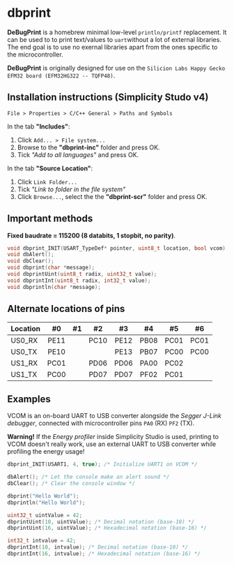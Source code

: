# dbprint

**DeBugPrint** is a homebrew minimal low-level `println/printf` replacement. It can be used to to print text/values to `uart`without a lot of external libraries. The end goal is to use no exernal libraries apart from the ones specific to the microcontroller.

**DeBugPrint** is originally designed for use on the `Silicion Labs Happy Gecko EFM32 board (EFM32HG322 -- TQFP48)`.


## Installation instructions (Simplicity Studo v4)

`File > Properties > C/C++ General > Paths and Symbols`

In the tab **"Includes"**:
1. Click `Add... > File system...`
2. Browse to the **"dbprint-inc"** folder and press OK. 
3. Tick *"Add to all languages"* and press OK.

In the tab **"Source Location"**:
1. Click `Link Folder...`
2. Tick *"Link to folder in the file system"*
3. Click `Browse...`, select the the **"dbprint-scr"** folder and press OK.


## Important methods

**Fixed baudrate = 115200 (8 databits, 1 stopbit, no parity)**.
```C
void dbprint_INIT(USART_TypeDef* pointer, uint8_t location, bool vcom);
void dbAlert();
void dbClear();
void dbprint(char *message);
void dbprintUint(uint8_t radix, uint32_t value);
void dbprintInt(uint8_t radix, int32_t value);
void dbprintln(char *message);
```


## Alternate locations of pins

| Location |  #0  |  #1  |  #2  |  #3  |  #4  |  #5  |  #6  |
| -------- |:----:|:----:|:----:|:----:|:----:|:----:|:----:| 
| US0_RX   | PE11 |      | PC10 | PE12 | PB08 | PC01 | PC01 |
| US0_TX   | PE10 |      |      | PE13 | PB07 | PC00 | PC00 |
| US1_RX   | PC01 |      | PD06 | PD06 | PA00 | PC02 |      |
| US1_TX   | PC00 |      | PD07 | PD07 | PF02 | PC01 |      |


## Examples

VCOM is an on-board UART to USB converter alongside the *Segger J-Link debugger*, connected with microcontroller pins `PA0` (RX) `PF2` (TX).

**Warning!** If the *Energy profiler* inside Simplicity Studio is used, printing to VCOM doesn't really work, use an external UART to USB converter while profiling the energy usage!

```C
dbprint_INIT(USART1, 4, true); /* Initialize UART1 on VCOM */
```
```C
dbAlert(); /* Let the console make an alert sound */
dbClear(); /* Clear the console window */
```
```C
dbprint("Hello World");
dbprintln("Hello World");
```
```C
uint32_t uintValue = 42;
dbprintUint(10, uintValue); /* Decimal notation (base-10) */
dbprintUint(16, uintValue); /* Hexadecimal notation (base-16) */
```
```C
int32_t intvalue = 42;
dbprintInt(10, intvalue); /* Decimal notation (base-10) */
dbprintInt(16, intvalue); /* Hexadecimal notation (base-16) */
```
